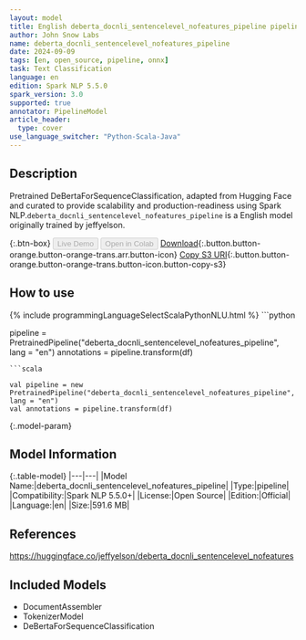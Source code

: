 ```yaml
---
layout: model
title: English deberta_docnli_sentencelevel_nofeatures_pipeline pipeline DeBertaForSequenceClassification from jeffyelson
author: John Snow Labs
name: deberta_docnli_sentencelevel_nofeatures_pipeline
date: 2024-09-09
tags: [en, open_source, pipeline, onnx]
task: Text Classification
language: en
edition: Spark NLP 5.5.0
spark_version: 3.0
supported: true
annotator: PipelineModel
article_header:
  type: cover
use_language_switcher: "Python-Scala-Java"
---
```


## Description

Pretrained DeBertaForSequenceClassification, adapted from Hugging Face and curated to provide scalability and production-readiness using Spark NLP.`deberta_docnli_sentencelevel_nofeatures_pipeline` is a English model originally trained by jeffyelson.

{:.btn-box}
<button class="button button-orange" disabled>Live Demo</button>
<button class="button button-orange" disabled>Open in Colab</button>
[Download](https://s3.amazonaws.com/auxdata.johnsnowlabs.com/public/models/deberta_docnli_sentencelevel_nofeatures_pipeline_en_5.5.0_3.0_1725879952808.zip){:.button.button-orange.button-orange-trans.arr.button-icon}
[Copy S3 URI](s3://auxdata.johnsnowlabs.com/public/models/deberta_docnli_sentencelevel_nofeatures_pipeline_en_5.5.0_3.0_1725879952808.zip){:.button.button-orange.button-orange-trans.button-icon.button-copy-s3}

## How to use



<div class="tabs-box" markdown="1">
{% include programmingLanguageSelectScalaPythonNLU.html %}
```python

pipeline = PretrainedPipeline("deberta_docnli_sentencelevel_nofeatures_pipeline", lang = "en")
annotations =  pipeline.transform(df)   

```
```scala

val pipeline = new PretrainedPipeline("deberta_docnli_sentencelevel_nofeatures_pipeline", lang = "en")
val annotations = pipeline.transform(df)

```
</div>

{:.model-param}
## Model Information

{:.table-model}
|---|---|
|Model Name:|deberta_docnli_sentencelevel_nofeatures_pipeline|
|Type:|pipeline|
|Compatibility:|Spark NLP 5.5.0+|
|License:|Open Source|
|Edition:|Official|
|Language:|en|
|Size:|591.6 MB|

## References

https://huggingface.co/jeffyelson/deberta_docnli_sentencelevel_nofeatures

## Included Models

- DocumentAssembler
- TokenizerModel
- DeBertaForSequenceClassification